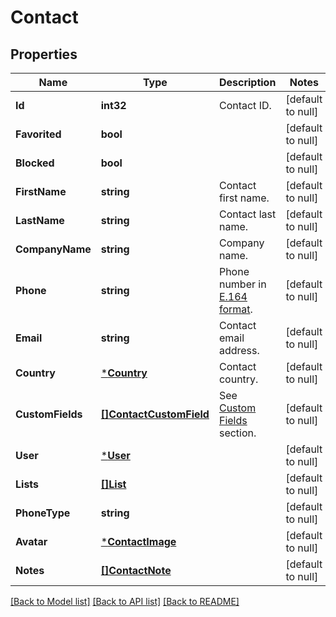 # Contact

## Properties
Name | Type | Description | Notes
------------ | ------------- | ------------- | -------------
**Id** | **int32** | Contact ID. | [default to null]
**Favorited** | **bool** |  | [default to null]
**Blocked** | **bool** |  | [default to null]
**FirstName** | **string** | Contact first name. | [default to null]
**LastName** | **string** | Contact last name. | [default to null]
**CompanyName** | **string** | Company name. | [default to null]
**Phone** | **string** | Phone number in [E.164 format](https://en.wikipedia.org/wiki/E.164). | [default to null]
**Email** | **string** | Contact email address. | [default to null]
**Country** | [***Country**](Country.md) | Contact country. | [default to null]
**CustomFields** | [**[]ContactCustomField**](ContactCustomField.md) | See [Custom Fields](http://docs.textmagictesting.com/#tag/Custom-Fields) section. | [default to null]
**User** | [***User**](User.md) |  | [default to null]
**Lists** | [**[]List**](List.md) |  | [default to null]
**PhoneType** | **string** |  | [default to null]
**Avatar** | [***ContactImage**](ContactImage.md) |  | [default to null]
**Notes** | [**[]ContactNote**](ContactNote.md) |  | [default to null]

[[Back to Model list]](../README.md#documentation-for-models) [[Back to API list]](../README.md#documentation-for-api-endpoints) [[Back to README]](../README.md)


